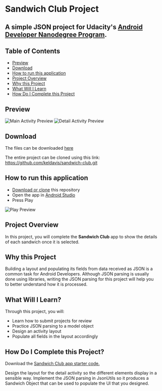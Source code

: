 # Sandwich Club Project
## A simple JSON project for Udacity's [Android Developer Nanodegree Program](https://www.udacity.com/course/android-developer-nanodegree-by-google--nd801).

## Table of Contents
- [Preview](#Preview)
- [Download](#Download)
- [How to run this application](#How-to-run-this-application)
- [Project Overview](#Project-Overview)
- [Why this Project](#Why-this-Project)
- [What Will I Learn](#What-Will-I-Learn)
- [How Do I Complete this Project](#How-Do-I-Complete-this-Project)

## Preview
![Main Activity Preview](https://github.com/keldavis/sandwich-club/blob/master/screen_shots/main_preview.jpg)
![Detail Activity Preview](https://github.com/keldavis/sandwich-club/blob/master/screen_shots/detail_preview.jpg)

## Download
The files can be downloaded [here](https://github.com/keldavis/sandwich-club/archive/master.zip)

The entire project can be cloned using this link: https://github.com/keldavis/sandwich-club.git

## How to run this application
- [Download or clone](#download) this repository
- Open the app in [Android Studio](https://developer.android.com/studio/?gclid=CjwKCAiA767jBRBqEiwAGdAOr0K89dndm3zaI9rlEyfWdOLZD3PYVI1ZZo2lFpg5h5xtkccdXvAeHhoCP3QQAvD_BwE)
- Press Play
 
![Play Preview](https://github.com/keldavis/sandwich-club/blob/master/screen_shots/play_preview.jpg)

## Project Overview
In this project, you will complete the **Sandwich Club** app to
show the details of each sandwich once it is selected.

## Why this Project

Building a layout and populating its fields from data received as JSON
is a common task for Android Developers. Although JSON parsing is usually
done using libraries, writing the JSON parsing for  this project will
help you to better understand how it is processed.

## What Will I Learn?
Through this project, you will:
- Learn how to submit projects for review
- Practice JSON parsing to a model object
- Design an activity layout
- Populate all fields in the layout accordingly

## How Do I Complete this Project?
Download the [Sandwich Club app starter code.](https://github.com/udacity/sandwich-club-starter-code)

Design the layout for the detail activity so the different elements
display in a sensible way. Implement the JSON parsing in JsonUtils so it
produces a Sandwich Object that can be used to populate the UI that you designed.

